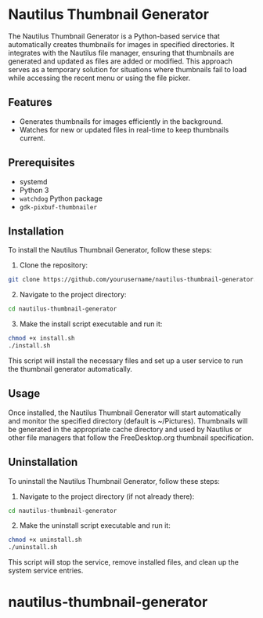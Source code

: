 # Nautilus Thumbnail Generator

The Nautilus Thumbnail Generator is a Python-based service that automatically creates thumbnails for images in specified directories. It integrates with the Nautilus file manager, ensuring that thumbnails are generated and updated as files are added or modified.
This approach serves as a temporary solution for situations where thumbnails fail to load while accessing the recent menu or using the file picker.

## Features

- Generates thumbnails for images efficiently in the background.
- Watches for new or updated files in real-time to keep thumbnails current.

## Prerequisites

- systemd
- Python 3
- `watchdog` Python package
- `gdk-pixbuf-thumbnailer`

## Installation

To install the Nautilus Thumbnail Generator, follow these steps:

1. Clone the repository:

```bash
git clone https://github.com/yourusername/nautilus-thumbnail-generator.git
```

2. Navigate to the project directory:

```bash
cd nautilus-thumbnail-generator
```

3. Make the install script executable and run it:

```bash
chmod +x install.sh
./install.sh
```

This script will install the necessary files and set up a user service to run the thumbnail generator automatically.

## Usage

Once installed, the Nautilus Thumbnail Generator will start automatically and monitor the specified directory (default is ~/Pictures). Thumbnails will be generated in the appropriate cache directory and used by Nautilus or other file managers that follow the FreeDesktop.org thumbnail specification.

## Uninstallation

To uninstall the Nautilus Thumbnail Generator, follow these steps:

1. Navigate to the project directory (if not already there):

```bash
cd nautilus-thumbnail-generator
```

2. Make the uninstall script executable and run it:

```bash
chmod +x uninstall.sh
./uninstall.sh
```

This script will stop the service, remove installed files, and clean up the system service entries.
# nautilus-thumbnail-generator
